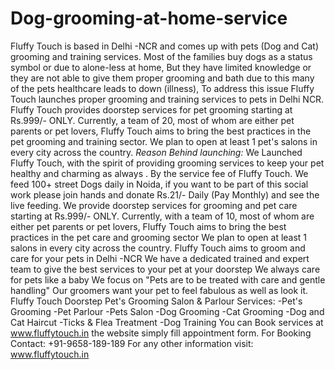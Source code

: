 # Dog-grooming-at-home-service
Fluffy Touch is based in Delhi -NCR and comes up with pets (Dog and Cat) grooming and training services. Most of the families buy dogs as a status symbol or due to alone-less at home, But they have limited knowledge or they are not able to give them proper grooming and bath due to this many of the pets healthcare leads to down (illness), To address this issue Fluffy Touch launches proper grooming and training services to pets in Delhi NCR.  Fluffy Touch provides doorstep services for pet grooming starting at Rs.999/- ONLY. Currently, a team of 20, most of whom are either pet parents or pet lovers, Fluffy Touch aims to bring the best practices in the pet grooming and training sector. We plan to open at least 1 pet's salons in every city across the country.  *Reason Behind launching:* We Launched Fluffy Touch, with the spirit of providing grooming services to keep your pet healthy and charming as always . By the service fee of Fluffy Touch. We feed 100+ street Dogs daily in Noida, if you want to be part of this social work please join hands and donate Rs.21/- Daily (Pay Monthly) and see the live feeding.  We provide doorstep services for grooming and pet care starting at Rs.999/- ONLY. Currently, with a team of 10, most of whom are either pet parents or pet lovers, Fluffy Touch aims to bring the best practices in the pet care and grooming sector We plan to open at least 1 salons in every city across the country.  Fluffy Touch aims to groom and care for your pets in Delhi -NCR We have a dedicated trained and expert team to give the best services to your pet at your doorstep We always care for pets like a baby We focus on "Pets are to be treated with care and gentle handling" Our groomers want your pet to feel fabulous as well as look it.  Fluffy Touch Doorstep Pet's Grooming Salon &amp; Parlour Services: -Pet's Grooming -Pet Parlour -Pets Salon -Dog Grooming -Cat Grooming -Dog and Cat Haircut -Ticks &amp; Flea Treatment -Dog Training   You can Book services at www.fluffytouch.in the website simply fill appointment form.  For Booking Contact: +91-9658-189-189 For any other information visit: www.fluffytouch.in
